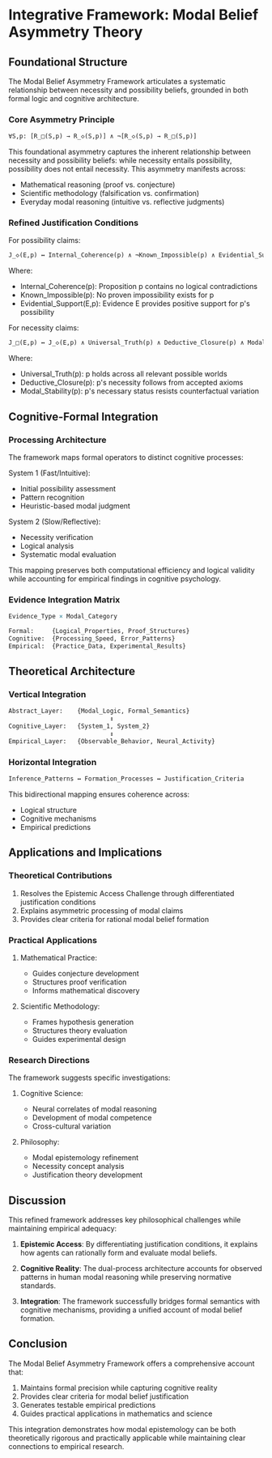# Integrative Framework: Modal Belief Asymmetry Theory

## Foundational Structure

The Modal Belief Asymmetry Framework articulates a systematic relationship between necessity and possibility beliefs, grounded in both formal logic and cognitive architecture.

### Core Asymmetry Principle
```latex
∀S,p: [R_□(S,p) → R_◇(S,p)] ∧ ¬[R_◇(S,p) → R_□(S,p)]
```

This foundational asymmetry captures the inherent relationship between necessity and possibility beliefs: while necessity entails possibility, possibility does not entail necessity. This asymmetry manifests across:
- Mathematical reasoning (proof vs. conjecture)
- Scientific methodology (falsification vs. confirmation)
- Everyday modal reasoning (intuitive vs. reflective judgments)

### Refined Justification Conditions

For possibility claims:
```latex
J_◇(E,p) ↔ Internal_Coherence(p) ∧ ¬Known_Impossible(p) ∧ Evidential_Support(E,p)
```
Where:
- Internal_Coherence(p): Proposition p contains no logical contradictions
- Known_Impossible(p): No proven impossibility exists for p
- Evidential_Support(E,p): Evidence E provides positive support for p's possibility

For necessity claims:
```latex
J_□(E,p) ↔ J_◇(E,p) ∧ Universal_Truth(p) ∧ Deductive_Closure(p) ∧ Modal_Stability(p)
```
Where:
- Universal_Truth(p): p holds across all relevant possible worlds
- Deductive_Closure(p): p's necessity follows from accepted axioms
- Modal_Stability(p): p's necessary status resists counterfactual variation

## Cognitive-Formal Integration

### Processing Architecture
The framework maps formal operators to distinct cognitive processes:

System 1 (Fast/Intuitive):
- Initial possibility assessment
- Pattern recognition
- Heuristic-based modal judgment

System 2 (Slow/Reflective):
- Necessity verification
- Logical analysis
- Systematic modal evaluation

This mapping preserves both computational efficiency and logical validity while accounting for empirical findings in cognitive psychology.

### Evidence Integration Matrix
```latex
Evidence_Type × Modal_Category

Formal:     {Logical_Properties, Proof_Structures}
Cognitive:  {Processing_Speed, Error_Patterns}
Empirical:  {Practice_Data, Experimental_Results}
```

## Theoretical Architecture

### Vertical Integration
```latex
Abstract_Layer:    {Modal_Logic, Formal_Semantics}
                            ↕
Cognitive_Layer:   {System_1, System_2}
                            ↕
Empirical_Layer:   {Observable_Behavior, Neural_Activity}
```

### Horizontal Integration
```latex
Inference_Patterns ↔ Formation_Processes ↔ Justification_Criteria
```

This bidirectional mapping ensures coherence across:
- Logical structure
- Cognitive mechanisms
- Empirical predictions

## Applications and Implications

### Theoretical Contributions
1. Resolves the Epistemic Access Challenge through differentiated justification conditions
2. Explains asymmetric processing of modal claims
3. Provides clear criteria for rational modal belief formation

### Practical Applications
1. Mathematical Practice:
   - Guides conjecture development
   - Structures proof verification
   - Informs mathematical discovery

2. Scientific Methodology:
   - Frames hypothesis generation
   - Structures theory evaluation
   - Guides experimental design

### Research Directions
The framework suggests specific investigations:

1. Cognitive Science:
   - Neural correlates of modal reasoning
   - Development of modal competence
   - Cross-cultural variation

2. Philosophy:
   - Modal epistemology refinement
   - Necessity concept analysis
   - Justification theory development

## Discussion

This refined framework addresses key philosophical challenges while maintaining empirical adequacy:

1. **Epistemic Access**: By differentiating justification conditions, it explains how agents can rationally form and evaluate modal beliefs.

2. **Cognitive Reality**: The dual-process architecture accounts for observed patterns in human modal reasoning while preserving normative standards.

3. **Integration**: The framework successfully bridges formal semantics with cognitive mechanisms, providing a unified account of modal belief formation.

## Conclusion

The Modal Belief Asymmetry Framework offers a comprehensive account that:
1. Maintains formal precision while capturing cognitive reality
2. Provides clear criteria for modal belief justification
3. Generates testable empirical predictions
4. Guides practical applications in mathematics and science

This integration demonstrates how modal epistemology can be both theoretically rigorous and practically applicable while maintaining clear connections to empirical research.